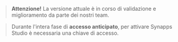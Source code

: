 > **Attenzione!** La versione attuale è in corso di validazione e miglioramento da parte dei nostri team.
  <!-- Pour l'instant, il ne faut *en aucun cas* l'utiliser pour réaliser des projets commerciaux. -->

> Durante l'intera fase di **accesso anticipato**, per attivare Synapps Studio è necessaria una chiave di accesso.
